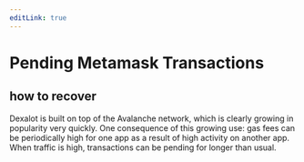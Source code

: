 ```yaml
---
editLink: true
---
```


# Pending Metamask Transactions
 how to recover
---
 Dexalot is built on top of the Avalanche network, which is clearly growing in popularity very quickly. One consequence of this growing use: gas fees can be periodically high for one app as a result of high activity on another app. When traffic is high, transactions can be pending for longer than usual.
